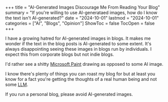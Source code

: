 +++
title = "AI-Generated Images Discourage Me From Reading Your Blog"
summary = "If you're willing to use AI-generataed images, how do I know the text isn't AI-generated?"
date = "2024-10-01"
lastmod = "2024-10-01"
categories = ["AI", "Blogs", "Opinion"]
ShowToc = false
TocOpen = false
+++

I have a growing hatred for AI-generated images in blogs. It makes me wonder if the text in the blog posts is AI-generated to some extent. It's always disappointing seeing these images in blogs run by individuals. I expect this from corporate blogs but not indie blogs.

I'd rather see a shitty [Microsoft Paint](https://en.wikipedia.org/wiki/Microsoft_Paint) drawing as opposed to some AI image.

I know there's plenty of things you can roast my blog for but at least you know for a fact you're getting the thoughts of a real human being and not some [LLM](https://en.wikipedia.org/wiki/Large_language_model).

If you run a personal blog, please avoid AI-generated images.
